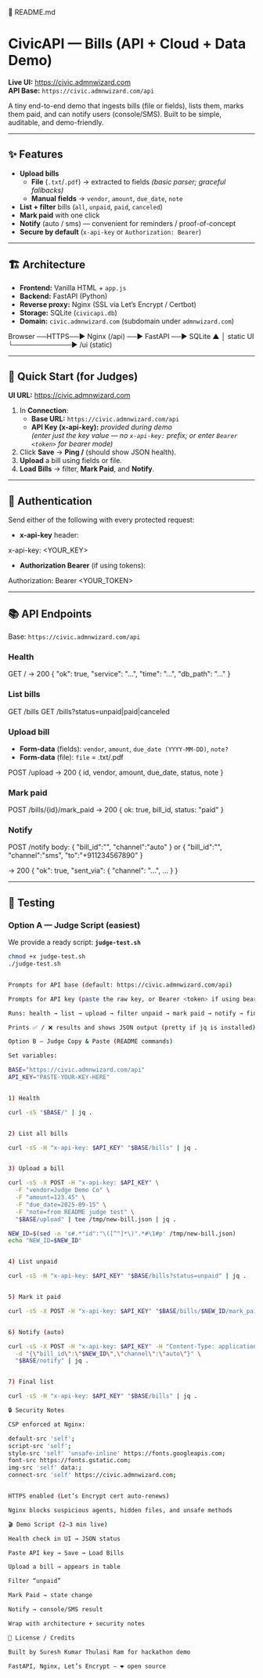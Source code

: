 📄 README.md
# CivicAPI — Bills (API + Cloud + Data Demo)

**Live UI:** https://civic.admnwizard.com  
**API Base:** `https://civic.admnwizard.com/api`

A tiny end-to-end demo that ingests bills (file or fields), lists them, marks them paid, and can notify users (console/SMS). Built to be simple, auditable, and demo-friendly.

---

## ✨ Features

- **Upload bills**
  - **File** (`.txt`/`.pdf`) → extracted to fields *(basic parser; graceful fallbacks)*
  - **Manual fields** → `vendor`, `amount`, `due_date`, `note`
- **List + filter** bills (`all`, `unpaid`, `paid`, `canceled`)
- **Mark paid** with one click
- **Notify** (auto / sms) — convenient for reminders / proof-of-concept
- **Secure by default** (`x-api-key` or `Authorization: Bearer`)

---

## 🏗️ Architecture

- **Frontend:** Vanilla HTML + `app.js`
- **Backend:** FastAPI (Python)
- **Reverse proxy:** Nginx (SSL via Let’s Encrypt / Certbot)
- **Storage:** SQLite (`civicapi.db`)
- **Domain:** `civic.admnwizard.com` (subdomain under `admnwizard.com`)



Browser ──HTTPS──► Nginx (/api) ──► FastAPI ──► SQLite
▲ │
static UI └────────────► /ui (static)


---

## 🚀 Quick Start (for Judges)

**UI URL:** https://civic.admnwizard.com  

1. In **Connection**:
   - **Base URL:** `https://civic.admnwizard.com/api`
   - **API Key (x-api-key):** *provided during demo*  
     *(enter just the key value — no `x-api-key:` prefix; or enter `Bearer <token>` for bearer mode)*
2. Click **Save** → **Ping /** (should show JSON health).
3. **Upload** a bill using fields or file.
4. **Load Bills** → filter, **Mark Paid**, and **Notify**.

---

## 🔐 Authentication

Send either of the following with every protected request:

- **x-api-key** header:


x-api-key: <YOUR_KEY>

- **Authorization Bearer** (if using tokens):


Authorization: Bearer <YOUR_TOKEN>


---

## 📚 API Endpoints

Base: `https://civic.admnwizard.com/api`

### Health


GET /
→ 200 { "ok": true, "service": "...", "time": "...", "db_path": "..." }


### List bills


GET /bills
GET /bills?status=unpaid|paid|canceled


### Upload bill
- **Form-data** (fields): `vendor`, `amount`, `due_date (YYYY-MM-DD)`, `note?`
- **Form-data** (file): `file` = .txt/.pdf



POST /upload
→ 200 { id, vendor, amount, due_date, status, note }


### Mark paid


POST /bills/{id}/mark_paid
→ 200 { ok: true, bill_id, status: "paid" }


### Notify


POST /notify
body:
{ "bill_id":"<id>", "channel":"auto" }
or { "bill_id":"<id>", "channel":"sms", "to":"+911234567890" }

→ 200 { "ok": true, "sent_via": { "channel": "...", ... } }


---

## 🧪 Testing

### Option A — Judge Script (easiest)

We provide a ready script: **`judge-test.sh`**

```bash
chmod +x judge-test.sh
./judge-test.sh


Prompts for API base (default: https://civic.admnwizard.com/api)

Prompts for API key (paste the raw key, or Bearer <token> if using bearer)

Runs: health → list → upload → filter unpaid → mark paid → notify → final list

Prints ✅ / ❌ results and shows JSON output (pretty if jq is installed)

Option B — Judge Copy & Paste (README commands)

Set variables:

BASE="https://civic.admnwizard.com/api"
API_KEY="PASTE-YOUR-KEY-HERE"


1) Health

curl -sS "$BASE/" | jq .


2) List all bills

curl -sS -H "x-api-key: $API_KEY" "$BASE/bills" | jq .


3) Upload a bill

curl -sS -X POST -H "x-api-key: $API_KEY" \
  -F "vendor=Judge Demo Co" \
  -F "amount=123.45" \
  -F "due_date=2025-09-15" \
  -F "note=from README judge test" \
  "$BASE/upload" | tee /tmp/new-bill.json | jq .

NEW_ID=$(sed -n 's#.*"id":"\([^"]*\)".*#\1#p' /tmp/new-bill.json)
echo "NEW_ID=$NEW_ID"


4) List unpaid

curl -sS -H "x-api-key: $API_KEY" "$BASE/bills?status=unpaid" | jq .


5) Mark it paid

curl -sS -X POST -H "x-api-key: $API_KEY" "$BASE/bills/$NEW_ID/mark_paid" | jq .


6) Notify (auto)

curl -sS -X POST -H "x-api-key: $API_KEY" -H "Content-Type: application/json" \
  -d "{\"bill_id\":\"$NEW_ID\",\"channel\":\"auto\"}" \
  "$BASE/notify" | jq .


7) Final list

curl -sS -H "x-api-key: $API_KEY" "$BASE/bills" | jq .

🔒 Security Notes

CSP enforced at Nginx:

default-src 'self';
script-src 'self';
style-src 'self' 'unsafe-inline' https://fonts.googleapis.com;
font-src https://fonts.gstatic.com;
img-src 'self' data:;
connect-src 'self' https://civic.admnwizard.com;


HTTPS enabled (Let’s Encrypt cert auto-renews)

Nginx blocks suspicious agents, hidden files, and unsafe methods

🎬 Demo Script (2–3 min live)

Health check in UI → JSON status

Paste API key → Save → Load Bills

Upload a bill → appears in table

Filter “unpaid”

Mark Paid → state change

Notify → console/SMS result

Wrap with architecture + security notes

📄 License / Credits

Built by Suresh Kumar Thulasi Ram for hackathon demo

FastAPI, Nginx, Let’s Encrypt — ❤️ open source
